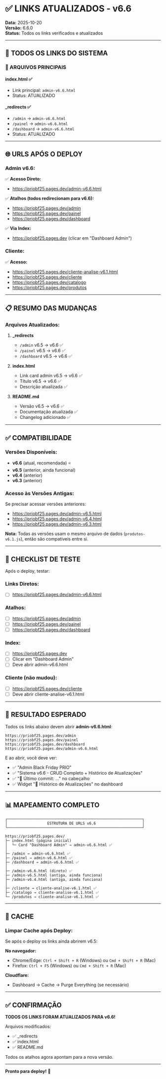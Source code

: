 # ✅ LINKS ATUALIZADOS - v6.6

**Data:** 2025-10-20  
**Versão:** 6.6.0  
**Status:** Todos os links verificados e atualizados

---

## 🔗 TODOS OS LINKS DO SISTEMA

### 📄 ARQUIVOS PRINCIPAIS

#### **index.html** ✅
- Link principal: `admin-v6.6.html`
- Status: ATUALIZADO

#### **_redirects** ✅
- `/admin` → `admin-v6.6.html`
- `/painel` → `admin-v6.6.html`
- `/dashboard` → `admin-v6.6.html`
- Status: ATUALIZADO

---

## 🌐 URLS APÓS O DEPLOY

### Admin v6.6:
✅ **Acesso Direto:**
- https://priobf25.pages.dev/admin-v6.6.html

✅ **Atalhos (todos redirecionam para v6.6):**
- https://priobf25.pages.dev/admin
- https://priobf25.pages.dev/painel
- https://priobf25.pages.dev/dashboard

✅ **Via Index:**
- https://priobf25.pages.dev (clicar em "Dashboard Admin")

### Cliente:
✅ **Acesso:**
- https://priobf25.pages.dev/cliente-analise-v6.1.html
- https://priobf25.pages.dev/cliente
- https://priobf25.pages.dev/catalogo
- https://priobf25.pages.dev/produtos

---

## 📋 RESUMO DAS MUDANÇAS

### Arquivos Atualizados:

1. **_redirects**
   - `/admin` v6.5 → v6.6 ✅
   - `/painel` v6.5 → v6.6 ✅
   - `/dashboard` v6.5 → v6.6 ✅

2. **index.html**
   - Link card admin v6.5 → v6.6 ✅
   - Título v6.5 → v6.6 ✅
   - Descrição atualizada ✅

3. **README.md**
   - Versão v6.5 → v6.6 ✅
   - Documentação atualizada ✅
   - Changelog adicionado ✅

---

## ✅ COMPATIBILIDADE

### Versões Disponíveis:
- **v6.6** (atual, recomendada) ⭐
- **v6.5** (anterior, ainda funcional)
- **v6.4** (anterior)
- **v6.3** (anterior)

### Acesso às Versões Antigas:
Se precisar acessar versões anteriores:
- https://priobf25.pages.dev/admin-v6.5.html
- https://priobf25.pages.dev/admin-v6.4.html
- https://priobf25.pages.dev/admin-v6.3.html

**Nota:** Todas as versões usam o mesmo arquivo de dados (`produtos-v6.1.js`), então são compatíveis entre si.

---

## 🧪 CHECKLIST DE TESTE

Após o deploy, testar:

### Links Diretos:
- [ ] https://priobf25.pages.dev/admin-v6.6.html

### Atalhos:
- [ ] https://priobf25.pages.dev/admin
- [ ] https://priobf25.pages.dev/painel
- [ ] https://priobf25.pages.dev/dashboard

### Index:
- [ ] https://priobf25.pages.dev
- [ ] Clicar em "Dashboard Admin"
- [ ] Deve abrir admin-v6.6.html

### Cliente (não mudou):
- [ ] https://priobf25.pages.dev/cliente
- [ ] Deve abrir cliente-analise-v6.1.html

---

## 🎯 RESULTADO ESPERADO

Todos os links abaixo devem abrir **admin-v6.6.html**:

```
https://priobf25.pages.dev/admin
https://priobf25.pages.dev/painel
https://priobf25.pages.dev/dashboard
https://priobf25.pages.dev/admin-v6.6.html
```

E ao abrir, você deve ver:
- ✅ "Admin Black Friday PRIO"
- ✅ "Sistema v6.6 - CRUD Completo + Histórico de Atualizações"
- ✅ "🔀 Último commit: ..." no cabeçalho
- ✅ Widget "📜 Histórico de Atualizações" no dashboard

---

## 📊 MAPEAMENTO COMPLETO

```
┌─────────────────────────────────────────────────────────────┐
│                  ESTRUTURA DE URLS v6.6                     │
└─────────────────────────────────────────────────────────────┘

https://priobf25.pages.dev/
├─ index.html (página inicial)
│  └─ Card "Dashboard Admin" → admin-v6.6.html ✅
│
├─ /admin → admin-v6.6.html ✅
├─ /painel → admin-v6.6.html ✅
├─ /dashboard → admin-v6.6.html ✅
│
├─ /admin-v6.6.html (direto) ✅
├─ /admin-v6.5.html (antiga, ainda funciona)
├─ /admin-v6.4.html (antiga, ainda funciona)
│
├─ /cliente → cliente-analise-v6.1.html ✅
├─ /catalogo → cliente-analise-v6.1.html ✅
└─ /produtos → cliente-analise-v6.1.html ✅
```

---

## 🔄 CACHE

### Limpar Cache após Deploy:

Se após o deploy os links ainda abrirem v6.5:

**No navegador:**
- Chrome/Edge: `Ctrl + Shift + R` (Windows) ou `Cmd + Shift + R` (Mac)
- Firefox: `Ctrl + F5` (Windows) ou `Cmd + Shift + R` (Mac)

**Cloudflare:**
- Dashboard → Cache → Purge Everything (se necessário)

---

## ✅ CONFIRMAÇÃO

**TODOS OS LINKS FORAM ATUALIZADOS PARA v6.6!**

Arquivos modificados:
- ✅ _redirects
- ✅ index.html  
- ✅ README.md

Todos os atalhos agora apontam para a nova versão.

---

**Pronto para deploy!** 🚀
